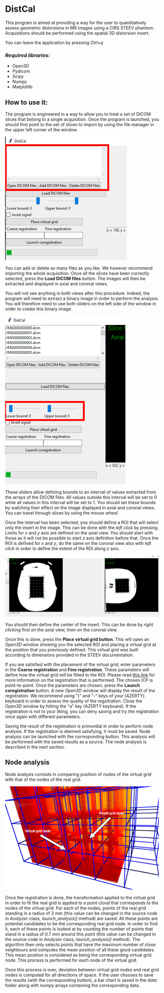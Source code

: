 # DistCal

This program is aimed at providing a way for the user to quantitatively assess geometric distorsions
in MR images using a CIRS STEEV phantom. Acquisitions should be performed using the spatial 3D distorsion insert.

You can leave the application by pressing _Ctrl+q_

### _Required libraries:_
* Open3D
* Pydicom
* Scipy
* Numpy
* Matplotlib

## How to use it:
The program is engineered in a way to allow you to treat a set of DICOM slices that belong to a single acquisition.
Once the program is launched, you should first point to the set of slices to import by using the file manager in the
upper left corner of the window.

![file_manager](/im/file_manager.png)

You can add or delete as many files as you like. We however recommend importing the whole acquisition. Once all the slices
have been correctly selected, press the **Load DICOM files** button. The images will then be extracted and displayed in axial
and coronal views.

You will not see anything in both views after this procedure. Indeed, the program will need to extract a binary image in order
to perform the analysis. You will therefore need to use both sliders on the left side of the window in order to create this binary
image.

![sliders](/im/sliders.png)

These sliders allow defining bounds to an interval of values extracted from the arrays of the DICOM files. All values outside this
interval will be set to 0 while all values in this interval will be set to 1. You should set these bounds by watching their effect
on the image displayed in axial and coronal views. You can travel through slices by using the _mouse wheel_.

Once the interval has been selected, you should define a ROI that will select only the insert in the image. This can be done
with the _left click_ by pressing. Limits for _x_ and _y_ axis are defined on the axial view. You should start with those
as it will not be possible to start _z_ axis definition before that. Once the ROI is defined for _x_ and _y_, do the same on
the coronal view also with _left click_ in order to define the extent of the ROI along _z_ axis.

![roi](/im/roi.png)

You should then define the center of the insert. This can be done by _right clicking_ first on the axial view, then on the 
coronal view.

Once this is done, press the **Place virtual grid button**. This will open an _Open3D_ window showing you the selected ROI and 
placing a virtual grid at the position that you previously defined. This virtual grid was built according to dimensions provided
in the STEEV documentation.

If you are satisfied with the placement of the virtual grid, enter parameters in the **Coarse registration** and **Fine registration**.
These parameters will define how the virtual grid will be fitted to the ROI. Please read [this link](http://www.open3d.org/docs/0.12.0/tutorial/pipelines/icp_registration.html)
for more information on the registration that is performed. The chosen ICP is point-to-point. Once the parameters are chosen, press
the **Launch coregistration** button. A new _Open3D_ window will display the result of the registration. We recommend using
")" and "-" keys of your (AZERTY) keyboard in order to assess the quality of the regsitration. Close the Open3D window by hitting
the "a" key (AZERTY keyboard). If the registration is not to your liking, you can deny saving and try the registration once again
with different parameters.

Saving the result of the registration is primordial in order to perform node analysis. If the registration is deemed satisfying,
it must be saved. Node analysis can be launched with the corresponding button. This analysis will be performed with the saved
results as a source. The node analysis is described in the next section.

## Node analysis
Node analysis consists in comparing position of nodes of the virtual grid with that of the nodes of the real grid.

![nodes](/im/nodes.png)

Once the registration is done, the transformation applied to the virtual grid in order to fit the real grid is applied to a point cloud that corresponds to
the nodes of the virtual grid. For each of the nodes, points of the real grid standing in a radius of 3 mm (this value can be changed
in the source code in _Analyzer_ class, _launch_analysis()_ method) are saved. All these points are potential candidates to be the corresponding real grid node. In order to find it,
each of these points is looked at by counting the number of points that stand in a radius of 0.7 mm around this point (this value
can be changed in the source code in _Analyzer_ class, _launch_analysis()_ method). The algorithm then only selects points that
have the maximum number of close neighbours and computes the mean position of all these good candidates. This mean position
is considered as being the corresponding virtual grid node. This process is performed for each node of the virtual grid.

Once this process is over, deviation between virtual grid nodes and real grid nodes is computed for all directions of space.
If the user chooses to save the results (with the corresponding button), a bar chart is saved in the _data_ folder along with
numpy arrays containing the corresponding data.